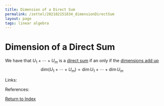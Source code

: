 ```yaml
---
title: Dimension of a Direct Sum
permalink: /zettel/202102151834_dimensionDirectSum
layout: page
tags: linear algebra
---
```

# Dimension of a Direct Sum

We have that $U_1 + \cdots + U_m$ is a [direct sum](202102061512_directSumDefinition) if an only if the [dimensions add up](202102062253_dimensionDefinition)
$$
\mathrm{dim} (U_1 + \cdots + U_m) = \mathrm{dim} \, U_1 + \cdots + \mathrm{dim} \, U_m
$$


Links: 

References: 

[Return to Index](index)